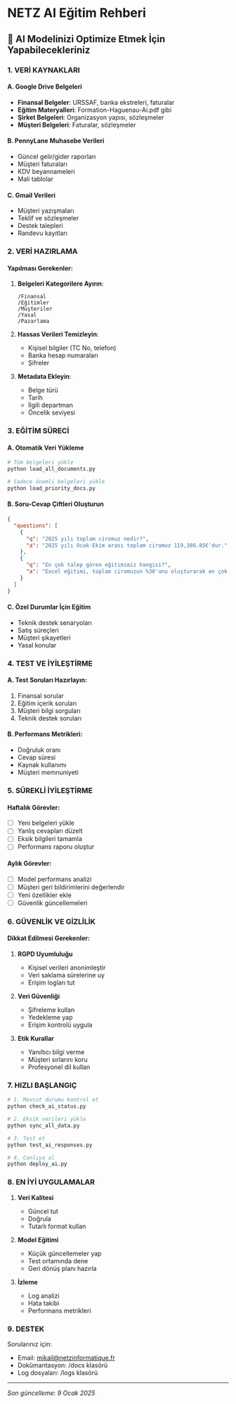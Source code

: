 # NETZ AI Eğitim Rehberi

## 🎯 AI Modelinizi Optimize Etmek İçin Yapabilecekleriniz

### 1. **VERİ KAYNAKLARI**

#### A. Google Drive Belgeleri
- **Finansal Belgeler**: URSSAF, banka ekstreleri, faturalar
- **Eğitim Materyalleri**: Formation-Haguenau-Ai.pdf gibi
- **Şirket Belgeleri**: Organizasyon yapısı, sözleşmeler
- **Müşteri Belgeleri**: Faturalar, sözleşmeler

#### B. PennyLane Muhasebe Verileri
- Güncel gelir/gider raporları
- Müşteri faturaları
- KDV beyannameleri
- Mali tablolar

#### C. Gmail Verileri
- Müşteri yazışmaları
- Teklif ve sözleşmeler
- Destek talepleri
- Randevu kayıtları

### 2. **VERİ HAZIRLAMA**

#### Yapılması Gerekenler:

1. **Belgeleri Kategorilere Ayırın**:
   ```
   /Finansal
   /Eğitimler
   /Müşteriler
   /Yasal
   /Pazarlama
   ```

2. **Hassas Verileri Temizleyin**:
   - Kişisel bilgiler (TC No, telefon)
   - Banka hesap numaraları
   - Şifreler

3. **Metadata Ekleyin**:
   - Belge türü
   - Tarih
   - İlgili departman
   - Öncelik seviyesi

### 3. **EĞİTİM SÜRECİ**

#### A. Otomatik Veri Yükleme
```bash
# Tüm belgeleri yükle
python load_all_documents.py

# Sadece önemli belgeleri yükle
python load_priority_docs.py
```

#### B. Soru-Cevap Çiftleri Oluşturun
```json
{
  "questions": [
    {
      "q": "2025 yılı toplam ciromuz nedir?",
      "a": "2025 yılı Ocak-Ekim arası toplam ciromuz 119,386.85€'dur."
    },
    {
      "q": "En çok talep gören eğitimimiz hangisi?",
      "a": "Excel eğitimi, toplam ciromuzun %30'unu oluşturarak en çok talep gören eğitimimizdir."
    }
  ]
}
```

#### C. Özel Durumlar İçin Eğitim
- Teknik destek senaryoları
- Satış süreçleri
- Müşteri şikayetleri
- Yasal konular

### 4. **TEST VE İYİLEŞTİRME**

#### A. Test Soruları Hazırlayın:
1. Finansal sorular
2. Eğitim içerik soruları
3. Müşteri bilgi sorguları
4. Teknik destek soruları

#### B. Performans Metrikleri:
- Doğruluk oranı
- Cevap süresi
- Kaynak kullanımı
- Müşteri memnuniyeti

### 5. **SÜREKLİ İYİLEŞTİRME**

#### Haftalık Görevler:
- [ ] Yeni belgeleri yükle
- [ ] Yanlış cevapları düzelt
- [ ] Eksik bilgileri tamamla
- [ ] Performans raporu oluştur

#### Aylık Görevler:
- [ ] Model performans analizi
- [ ] Müşteri geri bildirimlerini değerlendir
- [ ] Yeni özellikler ekle
- [ ] Güvenlik güncellemeleri

### 6. **GÜVENLİK VE GİZLİLİK**

#### Dikkat Edilmesi Gerekenler:
1. **RGPD Uyumluluğu**
   - Kişisel verileri anonimleştir
   - Veri saklama sürelerine uy
   - Erişim logları tut

2. **Veri Güvenliği**
   - Şifreleme kullan
   - Yedekleme yap
   - Erişim kontrolü uygula

3. **Etik Kurallar**
   - Yanıltıcı bilgi verme
   - Müşteri sırlarını koru
   - Profesyonel dil kullan

### 7. **HIZLI BAŞLANGIÇ**

```bash
# 1. Mevcut durumu kontrol et
python check_ai_status.py

# 2. Eksik verileri yükle
python sync_all_data.py

# 3. Test et
python test_ai_responses.py

# 4. Canlıya al
python deploy_ai.py
```

### 8. **EN İYİ UYGULAMALAR**

1. **Veri Kalitesi**
   - Güncel tut
   - Doğrula
   - Tutarlı format kullan

2. **Model Eğitimi**
   - Küçük güncellemeler yap
   - Test ortamında dene
   - Geri dönüş planı hazırla

3. **İzleme**
   - Log analizi
   - Hata takibi
   - Performans metrikleri

### 9. **DESTEK**

Sorularınız için:
- Email: mikail@netzinformatique.fr
- Dokümantasyon: /docs klasörü
- Log dosyaları: /logs klasörü

---

*Son güncelleme: 9 Ocak 2025*